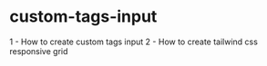 # custom-tags-input
1 - How to create custom tags input
2 - How to create tailwind css responsive grid


